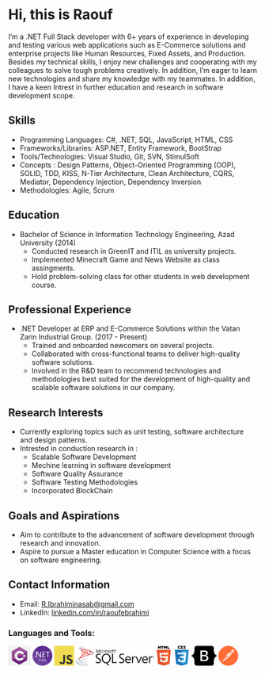 
# Hi, this is Raouf

I’m a .NET Full Stack developer with 6+ years of experience in developing and testing various web applications such as E-Commerce solutions and enterprise projects like Human Resources, Fixed Assets, and Production. Besides my technical skills, I enjoy new challenges and cooperating with my colleagues to solve tough problems creatively. In addition, I’m eager to learn new technologies and share my knowledge with my teammates. In addition, I have a keen Intrest in further education and research in software development scope.


## Skills
- Programming Languages: C#, .NET, SQL, JavaScript, HTML, CSS
- Frameworks/Libraries: ASP.NET, Entity Framework, BootStrap
- Tools/Technologies: Visual Studio, Git, SVN, StimulSoft
- Concepts : Design Patterns, Object-Oriented Programming (OOP), SOLID, TDD, KISS, N-Tier Architecture, Clean Architecture, CQRS, Mediator, Dependency Injection, Dependency Inversion
- Methodologies: Agile, Scrum

## Education
- Bachelor of Science in Information Technology Engineering, Azad University (2014)
  - Conducted research in GreenIT and ITIL as university projects.
  - Implemented Minecraft Game and News Website as class assingments.
  - Hold problem-solving class for other students in web development course.

## Professional Experience
- .NET Developer at ERP and E-Commerce Solutions within the Vatan Zarin Industrial Group. (2017 - Present)
  - Trained and onboarded newcomers on several projects.
  - Collaborated with cross-functional teams to deliver high-quality software solutions.
  - Involved in the R&D team to recommend technologies and methodologies best suited for the development of high-quality and scalable software solutions in our company.

## Research Interests
- Currently exploring topics such as unit testing, software architecture and design patterns.
- Intrested in conduction research in :
  - Scalable Software Development
  - Mechine learning in software development
  - Software Quality Assurance
  - Software Testing Methodologies
  - Incorporated BlockChain

## Goals and Aspirations
- Aim to contribute to the advancement of software development through research and innovation.
- Aspire to pursue a Master education in Computer Science with a focus on software engineering.

## Contact Information
- Email: R.Ibrahiminasab@gmail.com
- LinkedIn: [linkedin.com/in/raoufebrahimi](https://www.linkedin.com/in/raoufebrahimi)

### Languages and Tools:
<p dir="auto">
  <code><img height="40" src="https://github.com/RaoufEbrahimi/RaoufEbrahimi/blob/main/CSharp_Icon.png?raw=true" alt="terminal" style="max-width: 100%;"></code>
  <code><img height="40" src="https://github.com/RaoufEbrahimi/RaoufEbrahimi/blob/main/net_core.svg.png?raw=true" alt="terminal" style="max-width: 100%;"></code>
  <code><img height="40" src="https://github.com/RaoufEbrahimi/RaoufEbrahimi/blob/main/JavaScript.png?raw=true" alt="terminal" style="max-width: 100%;"></code>
  <code><img height="40" src="https://github.com/RaoufEbrahimi/RaoufEbrahimi/blob/main/SQLServer_Icon.png?raw=true" alt="terminal" style="max-width: 100%;"></code>
  <code><img height="40" src="https://github.com/RaoufEbrahimi/RaoufEbrahimi/blob/main/HTML_Icon.png?raw=true" alt="terminal" style="max-width: 100%;"></code>
  <code><img height="40" src="https://github.com/RaoufEbrahimi/RaoufEbrahimi/blob/main/CSS_Icon.png?raw=true" alt="terminal" style="max-width: 100%;"></code>
  <code><img height="40" src="https://github.com/RaoufEbrahimi/RaoufEbrahimi/blob/main/bootstrap_icon.png?raw=true" alt="terminal" style="max-width: 100%;"></code>
  <code><img height="40" src="https://github.com/RaoufEbrahimi/RaoufEbrahimi/blob/main/PostMan_Icon.png?raw=true" alt="terminal" style="max-width: 100%;"></code>
</p>
<!--
Here are some ideas to get you started:

- 🔭 I’m currently working on ...
- 🌱 I’m currently learning ...
- 👯 I’m looking to collaborate on ...
- 🤔 I’m looking for help with ...
- 💬 Ask me about ...
- 📫 How to reach me: ...
- 😄 Pronouns: ...
- ⚡ Fun fact: ...

-->
